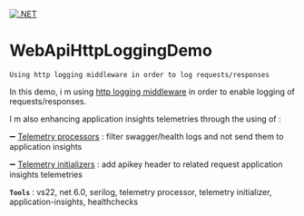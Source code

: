 [![.NET](https://github.com/aimenux/WebApiHttpLoggingDemo/actions/workflows/ci.yml/badge.svg)](https://github.com/aimenux/WebApiHttpLoggingDemo/actions/workflows/ci.yml)

# WebApiHttpLoggingDemo
```
Using http logging middleware in order to log requests/responses
```

In this demo, i m using [http logging middleware](https://docs.microsoft.com/en-us/aspnet/core/fundamentals/http-logging/?view=aspnetcore-6.0#enabling-http-logging) in order to enable logging of requests/responses.
>

I m also enhancing application insights telemetries through the using of :
>

:heavy_minus_sign: [Telemetry processors](https://docs.microsoft.com/en-us/azure/azure-monitor/app/api-filtering-sampling#create-a-telemetry-processor) : filter swagger/health logs and not send them to application insights
>

:heavy_minus_sign: [Telemetry initializers](https://docs.microsoft.com/en-us/azure/azure-monitor/app/api-filtering-sampling#addmodify-properties-itelemetryinitializer) : add apikey header to related request application insights telemetries
>

**`Tools`** : vs22, net 6.0, serilog, telemetry processor, telemetry initializer, application-insights, healthchecks